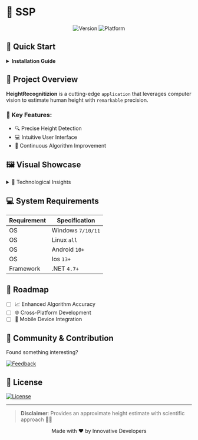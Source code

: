 # 📏 SSP
<p align="center">

  <img src="https://img.shields.io/badge/version-1.0-blue?style=for-the-badge&logo=github" alt="Version">
  <img src="https://img.shields.io/badge/platform-windows-brightgreen?style=for-the-badge&logo=windows" alt="Platform">
</p>

## 🚀 Quick Start

<details>
<summary><strong>Installation Guide</strong></summary>

### 3 Simple Steps to Get Started:
1. 💾 **Download**: Click `Release` → `Download`
2. 📦 **Unzip**: Extract the downloaded archive
3. ▶️ **Run**: Open `SSP.apk`
</details>

## 🤔 Project Overview

**HeightRecognitizion** is a cutting-edge `application` that leverages computer vision to estimate human height with `remarkable` precision.

### 🌟 Key Features:
- 🔍 Precise Height Detection
- 💻 Intuitive User Interface
- 🚀 Continuous Algorithm Improvement

## 🖼️ Visual Showcase


<details>
<summary>🔬 Technological Insights</summary>

## 🛠 Core Technologies
- 🧮 Advanced Algorithms
- 📐 Proximity Calculation
- 🔢 Algebraic Modeling
</details>

## 💻 System Requirements

| Requirement | Specification |
|------------|---------------|
| OS | Windows `7/10/11`|
| OS | Linux `all` |
| OS | Android `10+` |
| OS | Ios `13+` |
| Framework | .NET `4.7+` |

## 🔮 Roadmap

- [ ] 📈 Enhanced Algorithm Accuracy
- [ ] 🌐 Cross-Platform Development
- [ ] 📱 Mobile Device Integration

## 🤝 Community & Contribution

Found something interesting? 

[![Feedback](https://img.shields.io/badge/Feedback-Welcome-orange?style=for-the-badge&logo=github)](https://github.com/qwaaantex/HeightRecognitizion/issues)

## 📄 License

[![License](https://img.shields.io/badge/License-MIT-yellow?style=for-the-badge)](LICENSE)

---

> **Disclaimer**: Provides an approximate height estimate with scientific approach 📏✨

<p align="center">
  Made with ❤️ by Innovative Developers
</p>
